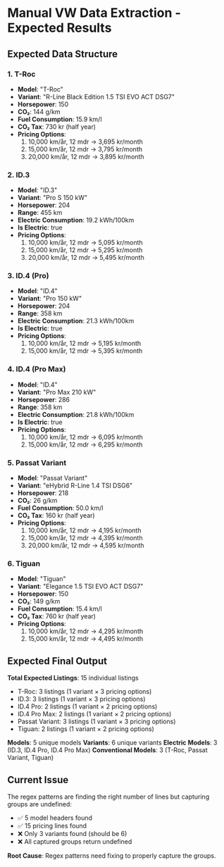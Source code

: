 # Manual VW Data Extraction - Expected Results

## Expected Data Structure

### 1. T-Roc
- **Model**: "T-Roc"
- **Variant**: "R-Line Black Edition 1.5 TSI EVO ACT DSG7"
- **Horsepower**: 150
- **CO₂**: 144 g/km
- **Fuel Consumption**: 15.9 km/l
- **CO₂ Tax**: 730 kr (half year)
- **Pricing Options**:
  1. 10,000 km/år, 12 mdr → 3,695 kr/month
  2. 15,000 km/år, 12 mdr → 3,795 kr/month  
  3. 20,000 km/år, 12 mdr → 3,895 kr/month

### 2. ID.3
- **Model**: "ID.3"
- **Variant**: "Pro S 150 kW"
- **Horsepower**: 204
- **Range**: 455 km
- **Electric Consumption**: 19.2 kWh/100km
- **Is Electric**: true
- **Pricing Options**:
  1. 10,000 km/år, 12 mdr → 5,095 kr/month
  2. 15,000 km/år, 12 mdr → 5,295 kr/month
  3. 20,000 km/år, 12 mdr → 5,495 kr/month

### 3. ID.4 (Pro)
- **Model**: "ID.4"
- **Variant**: "Pro 150 kW"
- **Horsepower**: 204
- **Range**: 358 km
- **Electric Consumption**: 21.3 kWh/100km
- **Is Electric**: true
- **Pricing Options**:
  1. 10,000 km/år, 12 mdr → 5,195 kr/month
  2. 15,000 km/år, 12 mdr → 5,395 kr/month

### 4. ID.4 (Pro Max)
- **Model**: "ID.4"
- **Variant**: "Pro Max 210 kW"
- **Horsepower**: 286
- **Range**: 358 km
- **Electric Consumption**: 21.8 kWh/100km
- **Is Electric**: true
- **Pricing Options**:
  1. 10,000 km/år, 12 mdr → 6,095 kr/month
  2. 15,000 km/år, 12 mdr → 6,295 kr/month

### 5. Passat Variant
- **Model**: "Passat Variant"
- **Variant**: "eHybrid R-Line 1.4 TSI DSG6"
- **Horsepower**: 218
- **CO₂**: 26 g/km
- **Fuel Consumption**: 50.0 km/l
- **CO₂ Tax**: 160 kr (half year)
- **Pricing Options**:
  1. 10,000 km/år, 12 mdr → 4,195 kr/month
  2. 15,000 km/år, 12 mdr → 4,395 kr/month
  3. 20,000 km/år, 12 mdr → 4,595 kr/month

### 6. Tiguan
- **Model**: "Tiguan"
- **Variant**: "Elegance 1.5 TSI EVO ACT DSG7"
- **Horsepower**: 150
- **CO₂**: 149 g/km
- **Fuel Consumption**: 15.4 km/l
- **CO₂ Tax**: 760 kr (half year)
- **Pricing Options**:
  1. 10,000 km/år, 12 mdr → 4,295 kr/month
  2. 15,000 km/år, 12 mdr → 4,495 kr/month

## Expected Final Output

**Total Expected Listings**: 15 individual listings
- T-Roc: 3 listings (1 variant × 3 pricing options)
- ID.3: 3 listings (1 variant × 3 pricing options)
- ID.4 Pro: 2 listings (1 variant × 2 pricing options)
- ID.4 Pro Max: 2 listings (1 variant × 2 pricing options)
- Passat Variant: 3 listings (1 variant × 3 pricing options)
- Tiguan: 2 listings (1 variant × 2 pricing options)

**Models**: 5 unique models
**Variants**: 6 unique variants
**Electric Models**: 3 (ID.3, ID.4 Pro, ID.4 Pro Max)
**Conventional Models**: 3 (T-Roc, Passat Variant, Tiguan)

## Current Issue

The regex patterns are finding the right number of lines but capturing groups are undefined:
- ✅ 5 model headers found
- ✅ 15 pricing lines found  
- ❌ Only 3 variants found (should be 6)
- ❌ All captured groups return undefined

**Root Cause**: Regex patterns need fixing to properly capture the groups.